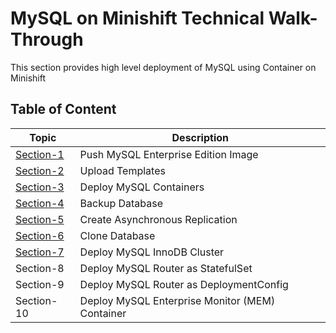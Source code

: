 # MySQL on Minishift Technical Walk-Through 
This section provides high level deployment of MySQL using Container on Minishift
## Table of Content
| Topic | Description |
| ------|-------------|
| [Section-1](https://github.com/tripplea-sg/MySQL-On-Minishift/tree/master/Section-1) | Push MySQL Enterprise Edition Image |
| [Section-2](https://github.com/tripplea-sg/MySQL-On-Minishift/tree/master/Section-2) | Upload Templates |
| [Section-3](https://github.com/tripplea-sg/MySQL-On-Minishift/tree/master/Section-3) | Deploy MySQL Containers |
| [Section-4](https://github.com/tripplea-sg/MySQL-On-Minishift/tree/master/Section-4) | Backup Database |
| [Section-5](https://github.com/tripplea-sg/MySQL-On-Minishift/tree/master/Section-5) | Create Asynchronous Replication |
| [Section-6](https://github.com/tripplea-sg/MySQL-On-Minishift/tree/master/Section-6) | Clone Database |
| [Section-7](https://github.com/tripplea-sg/MySQL-On-Minishift/tree/master/Section-7) | Deploy MySQL InnoDB Cluster |
| Section-8 | Deploy MySQL Router as StatefulSet |
| Section-9 | Deploy MySQL Router as DeploymentConfig |
| Section-10 | Deploy MySQL Enterprise Monitor (MEM) Container |
